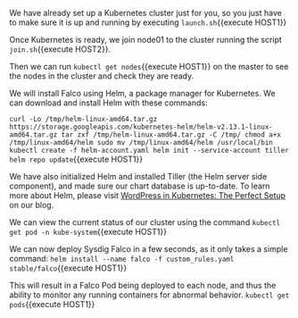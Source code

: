 We have already set up a Kubernetes cluster just for you, so you just have to make sure it is up and running by executing `launch.sh`{{execute HOST1}}

Once Kubernetes is ready, we join node01 to the cluster running the script `join.sh`{{execute HOST2}}.

Then we can run `kubectl get nodes`{{execute HOST1}} on the master to see the nodes in the cluster and check they are ready.

We will install Falco using Helm, a package manager for Kubernetes. We can download and install Helm with these commands:

`
curl -Lo /tmp/helm-linux-amd64.tar.gz https://storage.googleapis.com/kubernetes-helm/helm-v2.13.1-linux-amd64.tar.gz
tar zxf /tmp/helm-linux-amd64.tar.gz -C /tmp/
chmod a+x /tmp/linux-amd64/helm
sudo mv /tmp/linux-amd64/helm /usr/local/bin
kubectl create -f helm-account.yaml
helm init --service-account tiller
helm repo update
`{{execute HOST1}}

We have also initialized Helm and installed Tiller (the Helm server side component), and made sure our chart database is up-to-date. To learn more about Helm, please visit [WordPress in Kubernetes: The Perfect Setup](https://sysdig.com/blog/wordpress-kubernetes-perfect-setup/) on our blog.

We can view the current status of our cluster using the command `kubectl get pod -n kube-system`{{execute HOST1}}

We can now deploy Sysdig Falco in a few seconds, as it only takes a simple command:
`helm install --name falco -f custom_rules.yaml stable/falco`{{execute HOST1}}

This will result in a Falco Pod being deployed to each node, and thus the ability to monitor any running containers for abnormal behavior.
`kubectl get pods`{{execute HOST1}}
